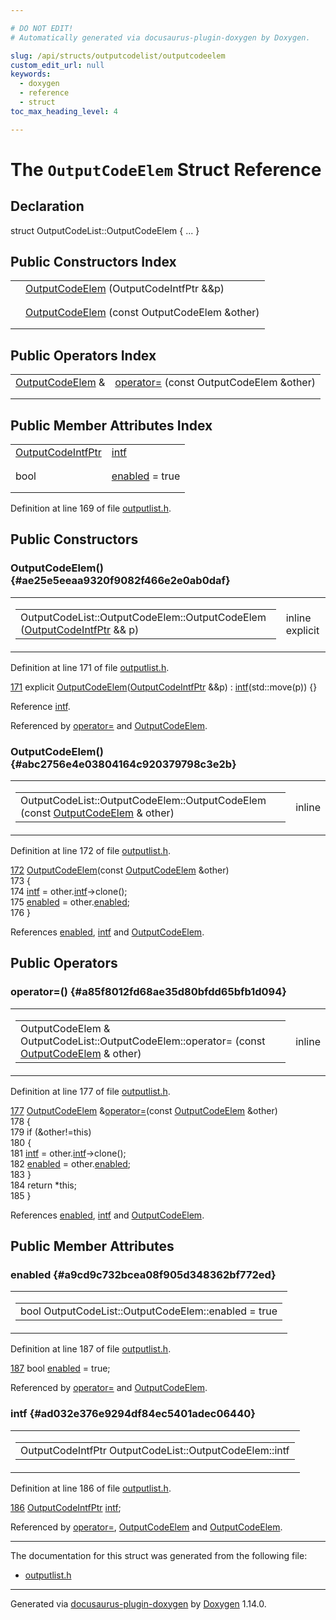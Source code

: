 ```yaml
---

# DO NOT EDIT!
# Automatically generated via docusaurus-plugin-doxygen by Doxygen.

slug: /api/structs/outputcodelist/outputcodeelem
custom_edit_url: null
keywords:
  - doxygen
  - reference
  - struct
toc_max_heading_level: 4

---
```


<div class="doxyPage">

# The `OutputCodeElem` Struct Reference



## Declaration

<div class="doxyDeclaration">
struct OutputCodeList::OutputCodeElem { ... }
</div>

## Public Constructors Index

<table class="doxyMembersIndex">

<tr class="doxyMemberIndexItem">
<td class="doxyMemberIndexItemType" align="left" valign="top"></td>
<td class="doxyMemberIndexItemName" align="left" valign="top"><a href="#ae25e5eeaa9320f9082f466e2e0ab0daf">OutputCodeElem</a> (OutputCodeIntfPtr &amp;&amp;p)</td>
</tr>
<tr class="doxyMemberIndexDescription">
<td class="doxyMemberIndexDescriptionLeft"></td>
<td class="doxyMemberIndexDescriptionRight">
</td>
</tr>
<tr class="doxyMemberIndexSeparator">
<td class="doxyMemberIndexSeparator" colspan="2"></td>
</tr>

<tr class="doxyMemberIndexItem">
<td class="doxyMemberIndexItemType" align="left" valign="top"></td>
<td class="doxyMemberIndexItemName" align="left" valign="top"><a href="#abc2756e4e03804164c920379798c3e2b">OutputCodeElem</a> (const OutputCodeElem &amp;other)</td>
</tr>
<tr class="doxyMemberIndexDescription">
<td class="doxyMemberIndexDescriptionLeft"></td>
<td class="doxyMemberIndexDescriptionRight">
</td>
</tr>
<tr class="doxyMemberIndexSeparator">
<td class="doxyMemberIndexSeparator" colspan="2"></td>
</tr>

</table>

## Public Operators Index

<table class="doxyMembersIndex">

<tr class="doxyMemberIndexItem">
<td class="doxyMemberIndexItemType" align="left" valign="top"><a href="/web-doxygen/docs/api/structs/outputcodelist/outputcodeelem">OutputCodeElem</a> &amp;</td>
<td class="doxyMemberIndexItemName" align="left" valign="top"><a href="#a85f8012fd68ae35d80bfdd65bfb1d094">operator=</a> (const OutputCodeElem &amp;other)</td>
</tr>
<tr class="doxyMemberIndexDescription">
<td class="doxyMemberIndexDescriptionLeft"></td>
<td class="doxyMemberIndexDescriptionRight">
</td>
</tr>
<tr class="doxyMemberIndexSeparator">
<td class="doxyMemberIndexSeparator" colspan="2"></td>
</tr>

</table>

## Public Member Attributes Index

<table class="doxyMembersIndex">

<tr class="doxyMemberIndexItem">
<td class="doxyMemberIndexItemType" align="left" valign="top"><a href="/web-doxygen/docs/api/classes/outputcodelist/#ad0248da81685b845dbcb3be28f243fe6">OutputCodeIntfPtr</a></td>
<td class="doxyMemberIndexItemName" align="left" valign="top"><a href="#ad032e376e9294df84ec5401adec06440">intf</a></td>
</tr>
<tr class="doxyMemberIndexDescription">
<td class="doxyMemberIndexDescriptionLeft"></td>
<td class="doxyMemberIndexDescriptionRight">
</td>
</tr>
<tr class="doxyMemberIndexSeparator">
<td class="doxyMemberIndexSeparator" colspan="2"></td>
</tr>

<tr class="doxyMemberIndexItem">
<td class="doxyMemberIndexItemType" align="left" valign="top">bool</td>
<td class="doxyMemberIndexItemName" align="left" valign="top"><a href="#a9cd9c732bcea08f905d348362bf772ed">enabled</a> = true</td>
</tr>
<tr class="doxyMemberIndexDescription">
<td class="doxyMemberIndexDescriptionLeft"></td>
<td class="doxyMemberIndexDescriptionRight">
</td>
</tr>
<tr class="doxyMemberIndexSeparator">
<td class="doxyMemberIndexSeparator" colspan="2"></td>
</tr>

</table>


<p>Definition at line 169 of file <a href="/web-doxygen/docs/api/files/src/outputlist-h">outputlist.h</a>.</p>

<div class="doxySectionDef">

## Public Constructors

### OutputCodeElem() {#ae25e5eeaa9320f9082f466e2e0ab0daf}

<div class="doxyMemberItem">
<div class="doxyMemberProto">
<table class="doxyMemberLabels">
<tr class="doxyMemberLabels">
<td class="doxyMemberLabelsLeft">
<table class="doxyMemberName">
<tr>
<td class="doxyMemberName">OutputCodeList::OutputCodeElem::OutputCodeElem (<a href="/web-doxygen/docs/api/classes/outputcodelist/#ad0248da81685b845dbcb3be28f243fe6">OutputCodeIntfPtr</a> &amp;&amp; p)</td>
</tr>
</table>
</td>
<td class="doxyMemberLabelsRight">
<span class="doxyMemberLabels">
<span class="doxyMemberLabel inline">inline</span>
<span class="doxyMemberLabel explicit">explicit</span>
</span>
</td>
</tr>
</table>
</div>
<div class="doxyMemberDoc">


<p>Definition at line 171 of file <a href="/web-doxygen/docs/api/files/src/outputlist-h">outputlist.h</a>.</p>

<div class="doxyProgramListing">

<div class="doxyCodeLine"><span class="doxyLineNumber"><a href="#ae25e5eeaa9320f9082f466e2e0ab0daf">171</a></span><span class="doxyLineContent"><span class="doxyHighlight">      </span><span class="doxyHighlightKeyword">explicit</span><span class="doxyHighlight"> <a href="#ae25e5eeaa9320f9082f466e2e0ab0daf">OutputCodeElem</a>(<a href="/web-doxygen/docs/api/classes/outputcodelist/#ad0248da81685b845dbcb3be28f243fe6">OutputCodeIntfPtr</a> &amp;&amp;p) : <a href="#ad032e376e9294df84ec5401adec06440">intf</a>(std::move(p)) {}</span></span></div>

</div>


Reference <a href="#ad032e376e9294df84ec5401adec06440">intf</a>.

Referenced by <a href="#a85f8012fd68ae35d80bfdd65bfb1d094">operator=</a> and <a href="#abc2756e4e03804164c920379798c3e2b">OutputCodeElem</a>.
</div>
</div>

### OutputCodeElem() {#abc2756e4e03804164c920379798c3e2b}

<div class="doxyMemberItem">
<div class="doxyMemberProto">
<table class="doxyMemberLabels">
<tr class="doxyMemberLabels">
<td class="doxyMemberLabelsLeft">
<table class="doxyMemberName">
<tr>
<td class="doxyMemberName">OutputCodeList::OutputCodeElem::OutputCodeElem (const <a href="/web-doxygen/docs/api/structs/outputcodelist/outputcodeelem">OutputCodeElem</a> &amp; other)</td>
</tr>
</table>
</td>
<td class="doxyMemberLabelsRight">
<span class="doxyMemberLabels">
<span class="doxyMemberLabel inline">inline</span>
</span>
</td>
</tr>
</table>
</div>
<div class="doxyMemberDoc">


<p>Definition at line 172 of file <a href="/web-doxygen/docs/api/files/src/outputlist-h">outputlist.h</a>.</p>

<div class="doxyProgramListing">

<div class="doxyCodeLine"><span class="doxyLineNumber"><a href="#abc2756e4e03804164c920379798c3e2b">172</a></span><span class="doxyLineContent"><span class="doxyHighlight">      <a href="#abc2756e4e03804164c920379798c3e2b">OutputCodeElem</a>(</span><span class="doxyHighlightKeyword">const</span><span class="doxyHighlight"> <a href="#ae25e5eeaa9320f9082f466e2e0ab0daf">OutputCodeElem</a> &amp;other)</span></span></div>
<div class="doxyCodeLine"><span class="doxyLineNumber">173</span><span class="doxyLineContent"><span class="doxyHighlight">      {</span></span></div>
<div class="doxyCodeLine"><span class="doxyLineNumber">174</span><span class="doxyLineContent"><span class="doxyHighlight">        <a href="#ad032e376e9294df84ec5401adec06440">intf</a> = other.<a href="#ad032e376e9294df84ec5401adec06440">intf</a>-&gt;clone();</span></span></div>
<div class="doxyCodeLine"><span class="doxyLineNumber">175</span><span class="doxyLineContent"><span class="doxyHighlight">        <a href="#a9cd9c732bcea08f905d348362bf772ed">enabled</a> = other.<a href="#a9cd9c732bcea08f905d348362bf772ed">enabled</a>;</span></span></div>
<div class="doxyCodeLine"><span class="doxyLineNumber">176</span><span class="doxyLineContent"><span class="doxyHighlight">      }</span></span></div>

</div>


References <a href="#a9cd9c732bcea08f905d348362bf772ed">enabled</a>, <a href="#ad032e376e9294df84ec5401adec06440">intf</a> and <a href="#ae25e5eeaa9320f9082f466e2e0ab0daf">OutputCodeElem</a>.
</div>
</div>

</div>

<div class="doxySectionDef">

## Public Operators

### operator=() {#a85f8012fd68ae35d80bfdd65bfb1d094}

<div class="doxyMemberItem">
<div class="doxyMemberProto">
<table class="doxyMemberLabels">
<tr class="doxyMemberLabels">
<td class="doxyMemberLabelsLeft">
<table class="doxyMemberName">
<tr>
<td class="doxyMemberName">OutputCodeElem &amp; OutputCodeList::OutputCodeElem::operator= (const <a href="/web-doxygen/docs/api/structs/outputcodelist/outputcodeelem">OutputCodeElem</a> &amp; other)</td>
</tr>
</table>
</td>
<td class="doxyMemberLabelsRight">
<span class="doxyMemberLabels">
<span class="doxyMemberLabel inline">inline</span>
</span>
</td>
</tr>
</table>
</div>
<div class="doxyMemberDoc">


<p>Definition at line 177 of file <a href="/web-doxygen/docs/api/files/src/outputlist-h">outputlist.h</a>.</p>

<div class="doxyProgramListing">

<div class="doxyCodeLine"><span class="doxyLineNumber"><a href="#a85f8012fd68ae35d80bfdd65bfb1d094">177</a></span><span class="doxyLineContent"><span class="doxyHighlight">      <a href="#ae25e5eeaa9320f9082f466e2e0ab0daf">OutputCodeElem</a> &amp;<a href="#a85f8012fd68ae35d80bfdd65bfb1d094">operator=</a>(</span><span class="doxyHighlightKeyword">const</span><span class="doxyHighlight"> <a href="#ae25e5eeaa9320f9082f466e2e0ab0daf">OutputCodeElem</a> &amp;other)</span></span></div>
<div class="doxyCodeLine"><span class="doxyLineNumber">178</span><span class="doxyLineContent"><span class="doxyHighlight">      {</span></span></div>
<div class="doxyCodeLine"><span class="doxyLineNumber">179</span><span class="doxyLineContent"><span class="doxyHighlight">        </span><span class="doxyHighlightKeywordFlow">if</span><span class="doxyHighlight"> (&amp;other!=</span><span class="doxyHighlightKeyword">this</span><span class="doxyHighlight">)</span></span></div>
<div class="doxyCodeLine"><span class="doxyLineNumber">180</span><span class="doxyLineContent"><span class="doxyHighlight">        {</span></span></div>
<div class="doxyCodeLine"><span class="doxyLineNumber">181</span><span class="doxyLineContent"><span class="doxyHighlight">          <a href="#ad032e376e9294df84ec5401adec06440">intf</a> = other.<a href="#ad032e376e9294df84ec5401adec06440">intf</a>-&gt;clone();</span></span></div>
<div class="doxyCodeLine"><span class="doxyLineNumber">182</span><span class="doxyLineContent"><span class="doxyHighlight">          <a href="#a9cd9c732bcea08f905d348362bf772ed">enabled</a> = other.<a href="#a9cd9c732bcea08f905d348362bf772ed">enabled</a>;</span></span></div>
<div class="doxyCodeLine"><span class="doxyLineNumber">183</span><span class="doxyLineContent"><span class="doxyHighlight">        }</span></span></div>
<div class="doxyCodeLine"><span class="doxyLineNumber">184</span><span class="doxyLineContent"><span class="doxyHighlight">        </span><span class="doxyHighlightKeywordFlow">return</span><span class="doxyHighlight"> *</span><span class="doxyHighlightKeyword">this</span><span class="doxyHighlight">;</span></span></div>
<div class="doxyCodeLine"><span class="doxyLineNumber">185</span><span class="doxyLineContent"><span class="doxyHighlight">      }</span></span></div>

</div>


References <a href="#a9cd9c732bcea08f905d348362bf772ed">enabled</a>, <a href="#ad032e376e9294df84ec5401adec06440">intf</a> and <a href="#ae25e5eeaa9320f9082f466e2e0ab0daf">OutputCodeElem</a>.
</div>
</div>

</div>

<div class="doxySectionDef">

## Public Member Attributes

### enabled {#a9cd9c732bcea08f905d348362bf772ed}

<div class="doxyMemberItem">
<div class="doxyMemberProto">
<table class="doxyMemberLabels">
<tr class="doxyMemberLabels">
<td class="doxyMemberLabelsLeft">
<table class="doxyMemberName">
<tr>
<td class="doxyMemberName">bool OutputCodeList::OutputCodeElem::enabled = true</td>
</tr>
</table>
</td>
</tr>
</table>
</div>
<div class="doxyMemberDoc">


<p>Definition at line 187 of file <a href="/web-doxygen/docs/api/files/src/outputlist-h">outputlist.h</a>.</p>

<div class="doxyProgramListing">

<div class="doxyCodeLine"><span class="doxyLineNumber"><a href="#a9cd9c732bcea08f905d348362bf772ed">187</a></span><span class="doxyLineContent"><span class="doxyHighlight">      </span><span class="doxyHighlightKeywordType">bool</span><span class="doxyHighlight"> <a href="#a9cd9c732bcea08f905d348362bf772ed">enabled</a> = </span><span class="doxyHighlightKeyword">true</span><span class="doxyHighlight">;</span></span></div>

</div>


Referenced by <a href="#a85f8012fd68ae35d80bfdd65bfb1d094">operator=</a> and <a href="#abc2756e4e03804164c920379798c3e2b">OutputCodeElem</a>.
</div>
</div>

### intf {#ad032e376e9294df84ec5401adec06440}

<div class="doxyMemberItem">
<div class="doxyMemberProto">
<table class="doxyMemberLabels">
<tr class="doxyMemberLabels">
<td class="doxyMemberLabelsLeft">
<table class="doxyMemberName">
<tr>
<td class="doxyMemberName">OutputCodeIntfPtr OutputCodeList::OutputCodeElem::intf</td>
</tr>
</table>
</td>
</tr>
</table>
</div>
<div class="doxyMemberDoc">


<p>Definition at line 186 of file <a href="/web-doxygen/docs/api/files/src/outputlist-h">outputlist.h</a>.</p>

<div class="doxyProgramListing">

<div class="doxyCodeLine"><span class="doxyLineNumber"><a href="#ad032e376e9294df84ec5401adec06440">186</a></span><span class="doxyLineContent"><span class="doxyHighlight">      <a href="/web-doxygen/docs/api/classes/outputcodelist/#ad0248da81685b845dbcb3be28f243fe6">OutputCodeIntfPtr</a> <a href="#ad032e376e9294df84ec5401adec06440">intf</a>;</span></span></div>

</div>


Referenced by <a href="#a85f8012fd68ae35d80bfdd65bfb1d094">operator=</a>, <a href="#abc2756e4e03804164c920379798c3e2b">OutputCodeElem</a> and <a href="#ae25e5eeaa9320f9082f466e2e0ab0daf">OutputCodeElem</a>.
</div>
</div>

</div>

<hr/>

<p>The documentation for this struct was generated from the following file:</p>

<ul>
<li><a href="/web-doxygen/docs/api/files/src/outputlist-h">outputlist.h</a></li>
</ul>

<hr/>

<p class="doxyGeneratedBy">Generated via <a href="https://github.com/xpack/docusaurus-plugin-doxygen">docusaurus-plugin-doxygen</a> by <a href="https://www.doxygen.nl">Doxygen</a> 1.14.0.</p>

</div>

